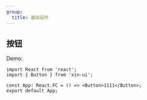```yaml
---
group:
  title: 基础组件
---
```


## 按钮

Demo:

```tsx
import React from 'react';
import { Button } from 'xin-ui';

const App: React.FC = () => <Button>1111</Button>;
export default App;
```

<API />
